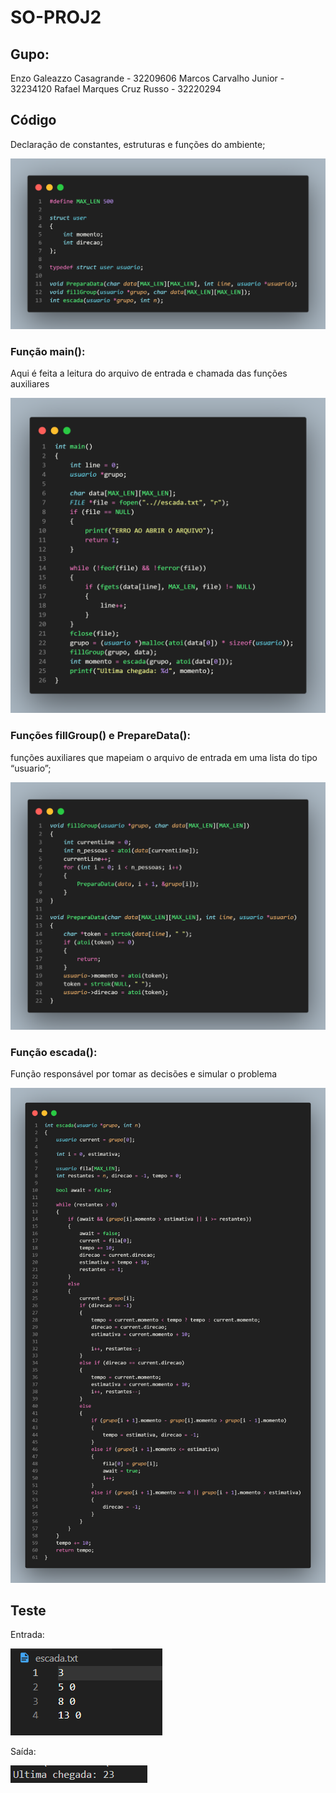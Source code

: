 # SO-PROJ2
## Gupo:
Enzo Galeazzo Casagrande - 32209606
Marcos Carvalho Junior  - 32234120
Rafael Marques Cruz Russo - 32220294

## Código
Declaração de constantes, estruturas e funções do ambiente;

![declaracao_constantes](https://github.com/Casagrande578/SO-PROJ2/blob/main/imagesReadMe/1.png?raw=true)

### Função main():

Aqui é feita a leitura do arquivo de entrada e chamada das funções auxiliares

![main](https://github.com/Casagrande578/SO-PROJ2/blob/main/imagesReadMe/main.png?raw=true)

### Funções fillGroup() e PrepareData():
funções auxiliares que mapeiam o arquivo de entrada em uma lista do tipo “usuario”;


![fill](https://github.com/Casagrande578/SO-PROJ2/blob/main/imagesReadMe/fill.png?raw=true)

### Função escada():
Função responsável por tomar as decisões e simular o problema



![escada](https://github.com/Casagrande578/SO-PROJ2/blob/main/imagesReadMe/escada.png?raw=true)

## Teste

Entrada:


![entrada](https://github.com/Casagrande578/SO-PROJ2/blob/main/imagesReadMe/entrada.png?raw=true)

Saída:


![declaracao_constantes](https://github.com/Casagrande578/SO-PROJ2/blob/main/imagesReadMe/saida.png?raw=true)


